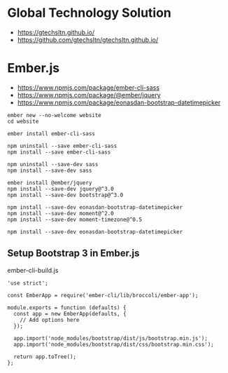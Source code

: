 # Global Technology Solution

+ https://gtechsltn.github.io/
+ https://github.com/gtechsltn/gtechsltn.github.io/

# Ember.js
+ https://www.npmjs.com/package/ember-cli-sass
+ https://www.npmjs.com/package/@ember/jquery
+ https://www.npmjs.com/package/eonasdan-bootstrap-datetimepicker

```
ember new --no-welcome website
cd website

ember install ember-cli-sass

npm uninstall --save ember-cli-sass
npm install --save ember-cli-sass

npm uninstall --save-dev sass
npm install --save-dev sass

ember install @ember/jquery
npm install --save-dev jquery@^3.0
npm install --save-dev bootstrap@^3.0

npm install --save-dev eonasdan-bootstrap-datetimepicker
npm install --save-dev moment@^2.0
npm install --save-dev moment-timezone@^0.5

npm install --save-dev eonasdan-bootstrap-datetimepicker
```

## Setup Bootstrap 3 in Ember.js

ember-cli-build.js

```
'use strict';

const EmberApp = require('ember-cli/lib/broccoli/ember-app');

module.exports = function (defaults) {
  const app = new EmberApp(defaults, {
    // Add options here
  });

  app.import('node_modules/bootstrap/dist/js/bootstrap.min.js');
  app.import('node_modules/bootstrap/dist/css/bootstrap.min.css');

  return app.toTree();
};
```
